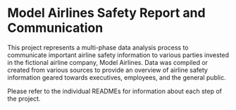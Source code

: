 # Model Airlines Safety Report and Communication

This project represents a multi-phase data analysis process to communicate important airline safety information to various parties invested in the fictional airline company, Model Airlines. Data was compiled or created from various sources to provide an overview of airline safety information geared towards executives, employees, and the general public.

Please refer to the individual READMEs for information about each step of the project.
